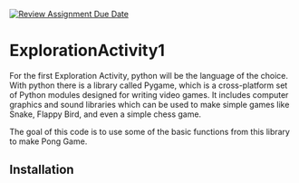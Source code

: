 [![Review Assignment Due Date](https://classroom.github.com/assets/deadline-readme-button-24ddc0f5d75046c5622901739e7c5dd533143b0c8e959d652212380cedb1ea36.svg)](https://classroom.github.com/a/oB7VDeFN)
# ExplorationActivity1
For the first Exploration Activity, python will be the language of the choice. With python there is a library called Pygame, which is a cross-platform set of Python modules designed for writing video games. It includes computer graphics and sound libraries which can be used to make simple games like Snake, Flappy Bird, and even a simple chess game.

The goal of this code is to use some of the basic functions from this library to make Pong Game.

## Installation